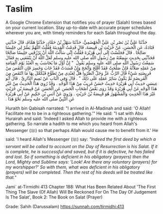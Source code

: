 # Taslim
A Google Chrome Extension that notifies you of prayer (Salah) times based on your current location. Stay up-to-date with accurate prayer schedules wherever you are, with timely reminders for each Salah throughout the day.

حَدَّثَنَا عَلِيُّ بْنُ نَصْرِ بْنِ عَلِيٍّ الْجَهْضَمِيُّ، حَدَّثَنَا سَهْلُ بْنُ حَمَّادٍ، حَدَّثَنَا هَمَّامٌ، قَالَ حَدَّثَنِي قَتَادَةُ، عَنِ الْحَسَنِ، عَنْ حُرَيْثِ بْنِ قَبِيصَةَ، قَالَ قَدِمْتُ الْمَدِينَةَ فَقُلْتُ اللَّهُمَّ يَسِّرْ لِي جَلِيسًا صَالِحًا ‏.‏ قَالَ فَجَلَسْتُ إِلَى أَبِي هُرَيْرَةَ فَقُلْتُ إِنِّي سَأَلْتُ اللَّهَ أَنْ يَرْزُقَنِي جَلِيسًا صَالِحًا فَحَدِّثْنِي بِحَدِيثٍ سَمِعْتَهُ مِنْ رَسُولِ اللَّهِ صلى الله عليه وسلم لَعَلَّ اللَّهَ أَنْ يَنْفَعَنِي بِهِ فَقَالَ سَمِعْتُ رَسُولَ اللَّهِ صلى الله عليه وسلم يَقُولُ ‏ "‏ إِنَّ أَوَّلَ مَا يُحَاسَبُ بِهِ الْعَبْدُ يَوْمَ الْقِيَامَةِ مِنْ عَمَلِهِ صَلاَتُهُ فَإِنْ صَلُحَتْ فَقَدْ أَفْلَحَ وَأَنْجَحَ وَإِنْ فَسَدَتْ فَقَدْ خَابَ وَخَسِرَ فَإِنِ انْتَقَصَ مِنْ فَرِيضَتِهِ شَيْءٌ قَالَ الرَّبُّ عَزَّ وَجَلَّ انْظُرُوا هَلْ لِعَبْدِي مِنْ تَطَوُّعٍ فَيُكَمَّلَ بِهَا مَا انْتَقَصَ مِنَ الْفَرِيضَةِ ثُمَّ يَكُونُ سَائِرُ عَمَلِهِ عَلَى ذَلِكَ ‏"‏ ‏.‏ قَالَ وَفِي الْبَابِ عَنْ تَمِيمٍ الدَّارِيِّ ‏.‏ قَالَ أَبُو عِيسَى حَدِيثُ أَبِي هُرَيْرَةَ حَدِيثٌ حَسَنٌ غَرِيبٌ مِنْ هَذَا الْوَجْهِ ‏.‏ وَقَدْ رُوِيَ هَذَا الْحَدِيثُ مِنْ غَيْرِ هَذَا الْوَجْهِ عَنْ أَبِي هُرَيْرَةَ وَقَدْ رَوَى بَعْضُ أَصْحَابِ الْحَسَنِ عَنِ الْحَسَنِ عَنْ قَبِيصَةَ بْنِ حُرَيْثٍ غَيْرَ هَذَا الْحَدِيثِ وَالْمَشْهُورُ هُوَ قَبِيصَةُ بْنُ حُرَيْثٍ ‏.‏ وَرُوِيَ عَنْ أَنَسِ بْنِ حَكِيمٍ عَنْ أَبِي هُرَيْرَةَ عَنِ النَّبِيِّ صلى الله عليه وسلم نَحْوُ هَذَا ‏.‏

Huraith bin Qabisah narrated: "I arrived in Al-Madinah and said: 'O Allah! Facilitate me to be in a righteous gathering.'" He said: "I sat with Abu Hurairah and said: 'Indeed I asked Allah to provide me with a righteous gathering. So narrate a hadith to me which you heard from Allah's Messenger (ﷺ) so that perhaps Allah would cause me to benefit from it.' He said: 'I heard Allah's Messenger (ﷺ) say: *"Indeed the first deed by which a servant will be called to account on the Day of Resurrection is his Salat. If it is complete, he is successful and saved, but if it is defective, he has failed and lost. So if something is deficient in his obligatory (prayers) then the Lord, Mighty and Sublime says: 'Look! Are there any voluntary (prayers) for my worshipper?' So with them, what was deficient in his obligatory (prayers) will be completed. Then the rest of his deeds will be treated like that."*

Jami` at-Tirmidhi 413
Chapter 188: What Has Been Related About 'The First Thing The Slave (Of Allah) Will Be Reckoned For On The Day Of Judgement Is The Salat', Book 2: The Book on Salat (Prayer)

Grade: Sahih (Darussalam)
https://sunnah.com/tirmidhi:413